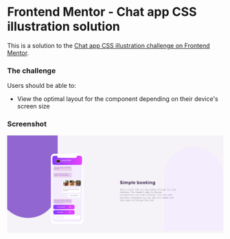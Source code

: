# Frontend Mentor - Chat app CSS illustration solution

This is a solution to the [Chat app CSS illustration challenge on Frontend Mentor](https://www.frontendmentor.io/challenges/chat-app-css-illustration-O5auMkFqY).

### The challenge

Users should be able to:

- View the optimal layout for the component depending on their device's screen size

### Screenshot

![](./chat-app-css-illustration-master/screenshot.png)

